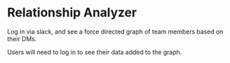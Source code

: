 # Relationship Analyzer

Log in via slack, and see a force directed graph of team members based on their DMs. 

Users will need to log in to see their data added to the graph.